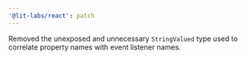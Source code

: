 ```yaml
---
'@lit-labs/react': patch
---
```


Removed the unexposed and unnecessary `StringValued` type used to correlate property names with event listener names.
